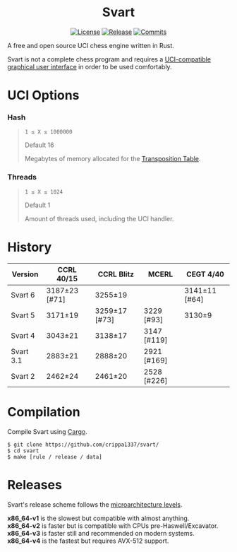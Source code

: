 <div align="center">

  # Svart
  [![License][license-badge]][license-link]
  [![Release][release-badge]][release-link]
  [![Commits][commits-badge]][commits-link]

</div>
A free and open source UCI chess engine written in Rust.

Svart is not a complete chess program and requires a [UCI-compatible graphical user interface](https://www.chessprogramming.org/UCI#GUIs) in order to be used comfortably.


# UCI Options
### Hash
>``1 ≤ X ≤ 1000000``
>
>Default 16
>
>Megabytes of memory allocated for the [Transposition Table](https://en.wikipedia.org/wiki/Transposition_table).



### Threads
>``1 ≤ X ≤ 1024``
>
>Default 1
>
>Amount of threads used, including the UCI handler.
    

# History

| Version   | CCRL 40/15     | CCRL Blitz     | MCERL        | CEGT 4/40      |
| --------- | -------------- | -------------- | ------------ | -------------- |
| Svart 6   | 3187±23 [#71]  | 3255±19        |              | 3141±11 [#64]  |
| Svart 5   | 3171±19        | 3259±17 [#73]  | 3229 [#93]   | 3130±9         |
| Svart 4   | 3043±21        | 3138±17        | 3147 [#119]  |                |
| Svart 3.1 | 2883±21        | 2888±20        | 2921 [#169]  |                |
| Svart 2   | 2462±24        | 2461±20        | 2528 [#226]  |                |


# Compilation
Compile Svart using [Cargo](https://doc.rust-lang.org/cargo/).

```
$ git clone https://github.com/crippa1337/svart/
$ cd svart
$ make [rule / release / data]
```


# Releases
Svart's release scheme follows the [microarchitecture levels](https://en.wikipedia.org/wiki/X86-64#Microarchitecture_levels).

**x86_64-v1** is the slowest but compatible with almost anything.<br>
**x86_64-v2** is faster but is compatible with CPUs pre-Haswell/Excavator.<br>
**x86_64-v3** is faster still and recommended on modern systems.<br>
**x86_64-v4** is the fastest but requires AVX-512 support.
    
    
[commits-badge]:https://img.shields.io/github/commits-since/crippa1337/svart/latest?style=for-the-badge
[commits-link]:https://github.com/crippa1337/svart/commits/master
[release-badge]:https://img.shields.io/github/v/release/crippa1337/svart?style=for-the-badge&label=official%20release
[release-link]:https://github.com/crippa1337/svart/releases/latest
[license-badge]:https://img.shields.io/github/license/crippa1337/svart?style=for-the-badge&label=license&color=success
[license-link]:https://github.com/crippa1337/svart/blob/master/LICENSE

